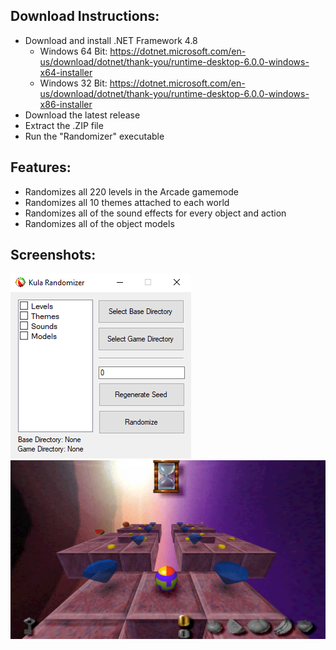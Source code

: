 Download Instructions:
-----

 - Download and install .NET Framework 4.8
   - Windows 64 Bit: https://dotnet.microsoft.com/en-us/download/dotnet/thank-you/runtime-desktop-6.0.0-windows-x64-installer
   - Windows 32 Bit: https://dotnet.microsoft.com/en-us/download/dotnet/thank-you/runtime-desktop-6.0.0-windows-x86-installer
 - Download the latest release
 - Extract the .ZIP file
 - Run the "Randomizer" executable

Features:
------

 - Randomizes all 220 levels in the Arcade gamemode
 - Randomizes all 10 themes attached to each world
 - Randomizes all of the sound effects for every object and action
 - Randomizes all of the object models
 
Screenshots:
-----

![Screenshot 1](https://raw.githubusercontent.com/SaturnKai/Randomizer/main/.screenshots/Screenshot%201.png)
![Screenshot 2](https://raw.githubusercontent.com/SaturnKai/Randomizer/main/.screenshots/Screenshot%202.png)